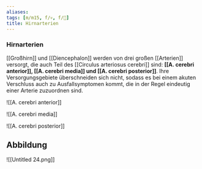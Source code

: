 ```yaml
---
aliases: 
tags: [m/m15, f/💀, f/🧠]
title: Hirnarterien
---
```

### Hirnarterien
[[Großhirn]] und [[Diencephalon]] werden von drei großen [[Arterien]] versorgt, die auch Teil des [[Circulus arteriosus cerebri]] sind: **[[A. cerebri anterior]], [[A. cerebri media]] und [[A. cerebri posterior]]**. Ihre Versorgungsgebiete überschneiden sich nicht, sodass es bei einem akuten Verschluss auch zu Ausfallsymptomen kommt, die in der Regel eindeutig einer Arterie zuzuordnen sind.

![[A. cerebri anterior]]

![[A. cerebri media]]

![[A. cerebri posterior]]
## Abbildung
![[Untitled 24.png]]